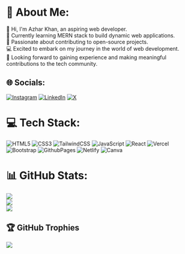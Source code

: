 # 💫 About Me:
👋 Hi, I'm Azhar Khan, an aspiring web developer.<br>🌱 Currently learning MERN stack to build dynamic web applications.<br>🚀 Passionate about contributing to open-source projects.<br>💻 Excited to embark on my journey in the world of web development.<br>🌟 Looking forward to gaining experience and making meaningful contributions to the tech community.


## 🌐 Socials:
[![Instagram](https://img.shields.io/badge/Instagram-%23E4405F.svg?logo=Instagram&logoColor=white)](https://instagram.com/azhar__khan23) [![LinkedIn](https://img.shields.io/badge/LinkedIn-%230077B5.svg?logo=linkedin&logoColor=white)](https://linkedin.com/in/azhardotcoder) [![X](https://img.shields.io/badge/X-black.svg?logo=X&logoColor=white)](https://x.com/azhardotcoder) 

# 💻 Tech Stack:
![HTML5](https://img.shields.io/badge/html5-%23E34F26.svg?style=for-the-badge&logo=html5&logoColor=white) ![CSS3](https://img.shields.io/badge/css3-%231572B6.svg?style=for-the-badge&logo=css3&logoColor=white) ![TailwindCSS](https://img.shields.io/badge/tailwindcss-%2338B2AC.svg?style=for-the-badge&logo=tailwind-css&logoColor=white) ![JavaScript](https://img.shields.io/badge/javascript-%23323330.svg?style=for-the-badge&logo=javascript&logoColor=%23F7DF1E) ![React](https://img.shields.io/badge/react-%2320232a.svg?style=for-the-badge&logo=react&logoColor=%2361DAFB) ![Vercel](https://img.shields.io/badge/vercel-%23000000.svg?style=for-the-badge&logo=vercel&logoColor=white) ![Bootstrap](https://img.shields.io/badge/bootstrap-%238511FA.svg?style=for-the-badge&logo=bootstrap&logoColor=white) ![GithubPages](https://img.shields.io/badge/github%20pages-121013?style=for-the-badge&logo=github&logoColor=white) ![Netlify](https://img.shields.io/badge/netlify-%23000000.svg?style=for-the-badge&logo=netlify&logoColor=#00C7B7) ![Canva](https://img.shields.io/badge/Canva-%2300C4CC.svg?style=for-the-badge&logo=Canva&logoColor=white)
# 📊 GitHub Stats:
![](https://github-readme-stats.vercel.app/api?username=azhardotcoder&theme=tokyonight&hide_border=true&include_all_commits=true&count_private=false)<br/>
![](https://github-readme-streak-stats.herokuapp.com/?user=azhardotcoder&theme=tokyonight&hide_border=true)<br/>
![](https://github-readme-stats.vercel.app/api/top-langs/?username=azhardotcoder&theme=tokyonight&hide_border=true&include_all_commits=true&count_private=false&layout=compact)

## 🏆 GitHub Trophies
![](https://github-profile-trophy.vercel.app/?username=azhardotcoder&theme=tokyonight&no-frame=true&no-bg=false&margin-w=4)

